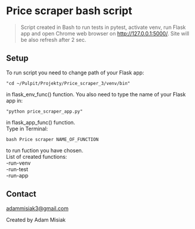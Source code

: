 # Price scraper bash script

>Script created in Bash to run tests in pytest, activate venv, run Flask app and open Chrome web browser on http://127.0.0.1:5000/. Site will be also refresh after 2 sec.


## Setup
To run script you need to change path of your Flask app:
```
"cd ~/Pulpit/Projekty/Price_scraper_3/venv/bin"
```
in flask_env_func() function.
You also need to type the name of your Flask app in:
```
"python price_scraper_app.py"
```
in flask_app_func() function.\
Type in Terminal:
```
bash Price scraper NAME_OF_FUNCTION
```
to run fuction you have chosen.\
List of created functions:\
-run-venv\
-run-test\
-run-app


## Contact
adammisiak3@gmail.com

Created by Adam Misiak
